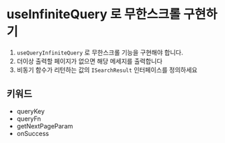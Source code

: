 # useInfiniteQuery 로 무한스크롤 구현하기

1. `useQueryInfiniteQuery` 로 무한스크롤 기능을 구현해야 합니다.
2. 더이상 출력할 페이지가 없으면 해당 메세지를 출력합니다
3. 비동기 함수가 리턴하는 값의 `ISearchResult` 인터페이스를 정의하세요

## 키워드

- queryKey
- queryFn
- getNextPageParam
- onSuccess
